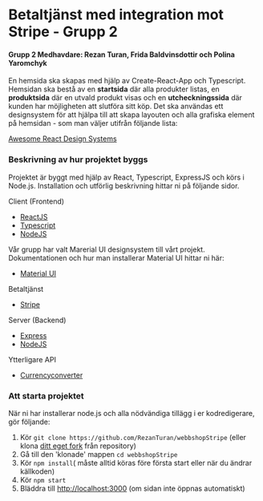 # Betaltjänst med integration mot Stripe - Grupp 2

#### Grupp 2 Medhavdare: Rezan Turan, Frida Baldvinsdottir och Polina Yaromchyk

En hemsida ska skapas med hjälp av Create-React-App och Typescript. Hemsidan ska bestå av en **startsida** där alla produkter listas, en **produktsida** där en utvald produkt visas och en **utcheckningssida** där kunden har möjligheten att slutföra sitt köp. Det ska användas ett designsystem för att hjälpa till att skapa layouten och alla grafiska element på hemsidan - som man väljer utifrån följande lista:

[Awesome React Design Systems](https://github.com/jbranchaud/awesome-react-design-systems)


### Beskrivning av hur projektet byggs

Projektet är byggt med hjälp av React, Typescript, ExpressJS och körs i Node.js. Installation och utförlig beskrivning hittar ni på följande sidor.

Client (Frontend)
* [ReactJS](https://reactjs.org)
* [Typescript](https://www.typescriptlang.org/)
* [NodeJS](https://nodejs.org/en/)


Vår grupp har valt Marerial UI designsystem till vårt projekt. Dokumentationen och hur man installerar Material UI hittar ni här:

* [Material UI](https://material-ui.com/)


Betaltjänst
* [Stripe](https://stripe.com/docs/api)


Server (Backend)
* [Express](https://expressjs.com/)
* [NodeJS](https://nodejs.org/en/)

Ytterligare API
* [Currencyconverter](https://www.currencyconverterapi.com/docs)


### Att starta projektet

När ni har installerar node.js och alla nödvändiga tillägg i er kodredigerare, gör följande:

1. Kör `git clone https://github.com/RezanTuran/webbshopStripe` (eller klona [ditt eget fork](https://github.com/RezanTuran/webbshopStripe/fork) från repository)
2. Gå till den 'klonade' mappen `cd webbshopStripe`
3. Kör `npm install`( måste alltid köras före första start eller när du ändrar källkoden)
4. Kör `npm start`
5. Bläddra till [http://localhost:3000](http://localhost:3000) (om sidan inte öppnas automatiskt)
